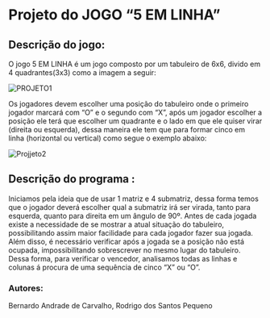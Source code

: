 # Projeto do  JOGO “5 EM LINHA”

## Descrição do jogo:

O jogo 5 EM LINHA é um jogo composto por um tabuleiro de 6x6, divido em 4 quadrantes(3x3) como a imagem a seguir:

![PROJETO1](https://user-images.githubusercontent.com/23217960/60698424-a37af100-9ec5-11e9-945a-8a5123c550d6.png)

Os jogadores devem escolher uma posição do tabuleiro onde o primeiro jogador marcará com “O” e o segundo com “X”, após um jogador escolher a posição ele terá que escolher um quadrante e o lado em que ele quiser virar (direita ou esquerda), dessa maneira ele tem que para formar cinco em linha (horizontal ou vertical) como segue o exemplo abaixo:

![Projjeto2](https://user-images.githubusercontent.com/23217960/60698499-ffde1080-9ec5-11e9-8e94-e83d8fb1dcd2.png)

## Descrição do programa :
Iniciamos pela ideia que de usar 1 matriz e 4 submatriz, dessa forma temos que o jogador deverá escolher qual a submatriz irá ser virada, tanto para esquerda, quanto para direita em um ângulo de 90º. Antes de cada jogada existe a necessidade de se mostrar a atual situação do tabuleiro, possibilitando assim maior facilidade para cada jogador fazer sua jogada. Além disso, é necessário verificar após a jogada se a posição não está ocupada, impossibilitando sobrescrever no mesmo lugar do tabuleiro.
Dessa forma, para verificar o vencedor, analisamos todas as linhas e colunas á procura de uma sequência de cinco “X” ou “O”.

### Autores:
Bernardo Andrade de Carvalho,
Rodrigo dos Santos Pequeno
